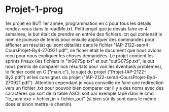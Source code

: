 # Projet-1-prog
1er projet en BUT 1er année, programmation en c pour tous les détails rendez-vous dans le readMe.txt.
Petit projet que je devais faire en 4 semaines, le but était de prendre en entrée des fichiers .txt qui contenait le nom de joueuse de tennis
pour ensuite appliquer des commandes pour afficher un résultat qui sont détaillés dans le fichier "IAP-2122-sem4-CoursProjet-By4-270921.pdf", se 
ficher était le document que nous avions reçu pour nous expliquer les choses demandées.
Le projet contient les sprints finaux (les fichiers in "inG07Sp.txt" et out "outG07Sp.txt", le out nous permis de comparer nos résultats pour voir 
les éventuels problèmes), le fichier codé en C ("main.c"), le sujet du projet ("Projet-IAP-2122-By2.pdf") et les consignes du projet 
("IAP-2122-sem4-CoursProjet-By4-270921.pdf"). 
Attention cependant je vous conseille de faire une redirection vers un fichier .txt pour pouvoir bien comparer car il y a des noms avec des 
caractères qui sort de la table ASCII soit par exemple tapé dans le cmd "le_nom.exe < fichier_in > fichier_out" (si bien sûr ils sont dans le
même dossier sinon mettre le chemin).
